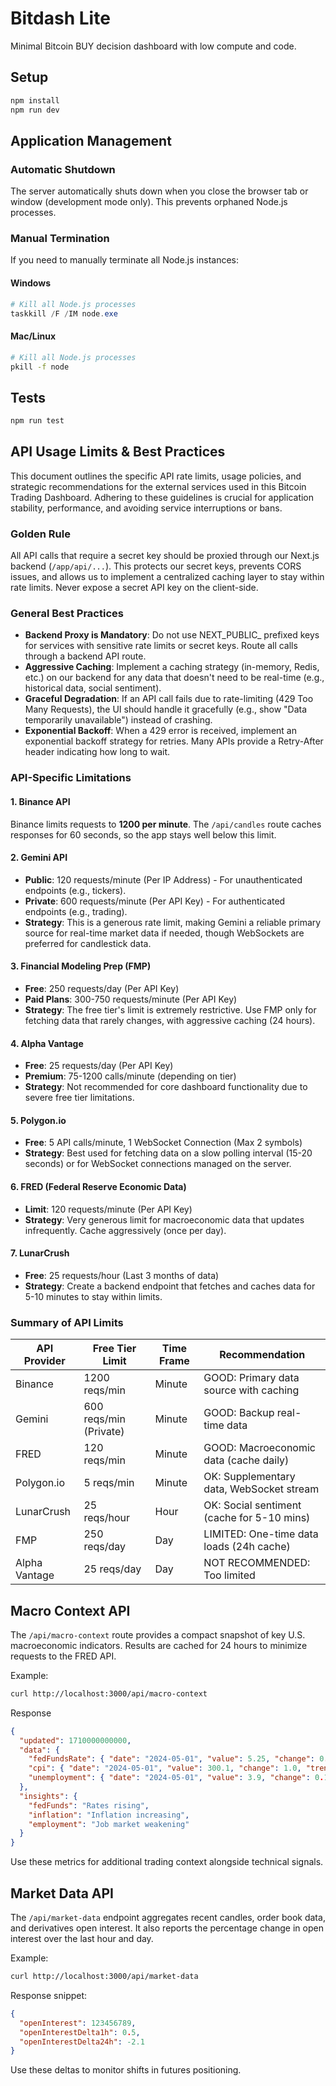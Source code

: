 # Bitdash Lite

Minimal Bitcoin BUY decision dashboard with low compute and code.

## Setup

```bash
npm install
npm run dev
```

## Application Management

### Automatic Shutdown

The server automatically shuts down when you close the browser tab or window (development mode only). This prevents orphaned Node.js processes.

### Manual Termination

If you need to manually terminate all Node.js instances:

#### Windows
```powershell
# Kill all Node.js processes
taskkill /F /IM node.exe
```

#### Mac/Linux
```bash
# Kill all Node.js processes
pkill -f node
```

## Tests

```bash
npm run test
```

## API Usage Limits & Best Practices

This document outlines the specific API rate limits, usage policies, and strategic recommendations for the external services used in this Bitcoin Trading Dashboard. Adhering to these guidelines is crucial for application stability, performance, and avoiding service interruptions or bans.

### Golden Rule
All API calls that require a secret key should be proxied through our Next.js backend (`/app/api/...`). This protects our secret keys, prevents CORS issues, and allows us to implement a centralized caching layer to stay within rate limits. Never expose a secret API key on the client-side.

### General Best Practices

- **Backend Proxy is Mandatory**: Do not use NEXT_PUBLIC_ prefixed keys for services with sensitive rate limits or secret keys. Route all calls through a backend API route.
- **Aggressive Caching**: Implement a caching strategy (in-memory, Redis, etc.) on our backend for any data that doesn't need to be real-time (e.g., historical data, social sentiment).
- **Graceful Degradation**: If an API call fails due to rate-limiting (429 Too Many Requests), the UI should handle it gracefully (e.g., show "Data temporarily unavailable") instead of crashing.
- **Exponential Backoff**: When a 429 error is received, implement an exponential backoff strategy for retries. Many APIs provide a Retry-After header indicating how long to wait.

### API-Specific Limitations

#### 1. Binance API
Binance limits requests to **1200 per minute**. The `/api/candles` route caches responses for 60 seconds, so the app stays well below this limit.

#### 2. Gemini API

- **Public**: 120 requests/minute (Per IP Address) - For unauthenticated endpoints (e.g., tickers).
- **Private**: 600 requests/minute (Per API Key) - For authenticated endpoints (e.g., trading).
- **Strategy**: This is a generous rate limit, making Gemini a reliable primary source for real-time market data if needed, though WebSockets are preferred for candlestick data.

#### 3. Financial Modeling Prep (FMP)

- **Free**: 250 requests/day (Per API Key)
- **Paid Plans**: 300-750 requests/minute (Per API Key)
- **Strategy**: The free tier's limit is extremely restrictive. Use FMP only for fetching data that rarely changes, with aggressive caching (24 hours).

#### 4. Alpha Vantage

- **Free**: 25 requests/day (Per API Key)
- **Premium**: 75-1200 calls/minute (depending on tier)
- **Strategy**: Not recommended for core dashboard functionality due to severe free tier limitations.

#### 5. Polygon.io

- **Free**: 5 API calls/minute, 1 WebSocket Connection (Max 2 symbols)
- **Strategy**: Best used for fetching data on a slow polling interval (15-20 seconds) or for WebSocket connections managed on the server.

#### 6. FRED (Federal Reserve Economic Data)

- **Limit**: 120 requests/minute (Per API Key)
- **Strategy**: Very generous limit for macroeconomic data that updates infrequently. Cache aggressively (once per day).

#### 7. LunarCrush

- **Free**: 25 requests/hour (Last 3 months of data)
- **Strategy**: Create a backend endpoint that fetches and caches data for 5-10 minutes to stay within limits.

### Summary of API Limits

| API Provider | Free Tier Limit | Time Frame | Recommendation |
|--------------|----------------|------------|----------------|
| Binance | 1200 reqs/min | Minute | GOOD: Primary data source with caching |
| Gemini | 600 reqs/min (Private) | Minute | GOOD: Backup real-time data |
| FRED | 120 reqs/min | Minute | GOOD: Macroeconomic data (cache daily) |
| Polygon.io | 5 reqs/min | Minute | OK: Supplementary data, WebSocket stream |
| LunarCrush | 25 reqs/hour | Hour | OK: Social sentiment (cache for 5-10 mins) |
| FMP | 250 reqs/day | Day | LIMITED: One-time data loads (24h cache) |
| Alpha Vantage | 25 reqs/day | Day | NOT RECOMMENDED: Too limited |

## Macro Context API

The `/api/macro-context` route provides a compact snapshot of key U.S. macroeconomic indicators. Results are cached for 24 hours to minimize requests to the FRED API.

Example:

```bash
curl http://localhost:3000/api/macro-context
```

Response

```json
{
  "updated": 1710000000000,
  "data": {
    "fedFundsRate": { "date": "2024-05-01", "value": 5.25, "change": 0.25, "trend": "up" },
    "cpi": { "date": "2024-05-01", "value": 300.1, "change": 1.0, "trend": "up" },
    "unemployment": { "date": "2024-05-01", "value": 3.9, "change": 0.1, "trend": "up" }
  },
  "insights": {
    "fedFunds": "Rates rising",
    "inflation": "Inflation increasing",
    "employment": "Job market weakening"
  }
}
```

Use these metrics for additional trading context alongside technical signals.

## Market Data API

The `/api/market-data` endpoint aggregates recent candles, order book data, and derivatives open interest. It also reports the percentage change in open interest over the last hour and day.

Example:

```bash
curl http://localhost:3000/api/market-data
```

Response snippet:

```json
{
  "openInterest": 123456789,
  "openInterestDelta1h": 0.5,
  "openInterestDelta24h": -2.1
}
```

Use these deltas to monitor shifts in futures positioning.
